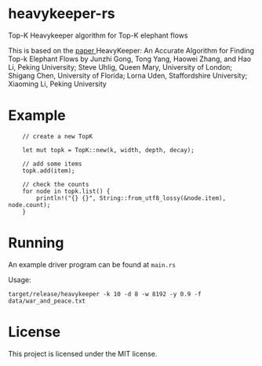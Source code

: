 # heavykeeper-rs
Top-K Heavykeeper algorithm for Top-K elephant flows

This is based on the [paper ](https://www.usenix.org/system/files/conference/atc18/atc18-gong.pdf)
HeavyKeeper: An Accurate Algorithm for Finding Top-k Elephant Flows
by Junzhi Gong, Tong Yang, Haowei Zhang, and Hao Li, Peking University;
Steve Uhlig, Queen Mary, University of London; Shigang Chen, University of Florida;
Lorna Uden, Staffordshire University; Xiaoming Li, Peking University

# Example

```
    // create a new TopK

    let mut topk = TopK::new(k, width, depth, decay);

    // add some items
    topk.add(item);

    // check the counts
    for node in topk.list() {
        println!("{} {}", String::from_utf8_lossy(&node.item), node.count);
    }

```


# Running

An example driver program can be found at `main.rs`

Usage:
```
target/release/heavykeeper -k 10 -d 8 -w 8192 -y 0.9 -f data/war_and_peace.txt
```

# License
This project is licensed under the MIT license.
